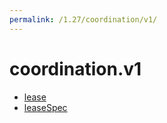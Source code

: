 ```yaml
---
permalink: /1.27/coordination/v1/
---
```


# coordination.v1



* [lease](lease.md)
* [leaseSpec](leaseSpec.md)